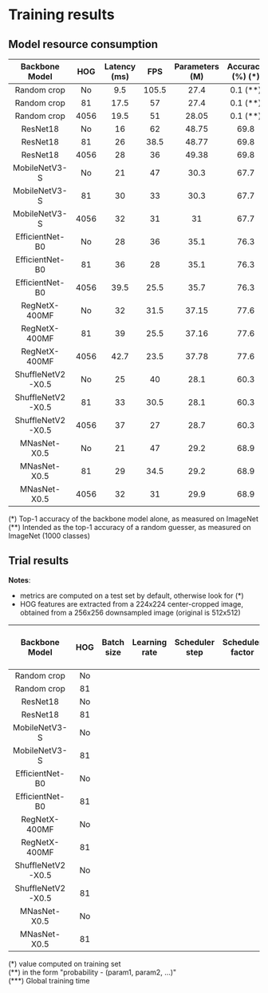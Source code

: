 # Training results

## Model resource consumption

| Backbone Model | HOG | Latency (ms) | FPS | Parameters (M) | Accuracy (%) (*) |
|:-------:|:---------:|:---:|:-----:|:------------:|:---:|
| Random crop | No | 9.5 | 105.5 | 27.4 | 0.1 (**)  |
| Random crop | 81 | 17.5 | 57 | 27.4 | 0.1 (**) |
| Random crop | 4056 | 19.5 | 51 | 28.05| 0.1 (**) |
| ResNet18 | No | 16 | 62 | 48.75 |69.8 |
| ResNet18 | 81 | 26 | 38.5 | 48.77 |69.8 |
| ResNet18 | 4056 | 28 | 36 | 49.38 |69.8 |
| MobileNetV3-S | No | 21 | 47 | 30.3 |67.7 |
| MobileNetV3-S | 81 | 30 | 33 | 30.3 |67.7 |
| MobileNetV3-S | 4056 | 32 | 31 | 31 |67.7 |
| EfficientNet-B0 | No | 28 | 36 | 35.1 |76.3 |
| EfficientNet-B0 | 81 | 36 | 28 | 35.1 |76.3 |
| EfficientNet-B0 | 4056 | 39.5 | 25.5 |35.7 |76.3 |
| RegNetX-400MF | No | 32 | 31.5 | 37.15 |77.6 |
| RegNetX-400MF | 81 | 39 | 25.5 | 37.16 |77.6 |
| RegNetX-400MF | 4056 | 42.7 | 23.5 | 37.78 |77.6 |
| ShuffleNetV2-X0.5 | No | 25 | 40 | 28.1 |60.3 |
| ShuffleNetV2-X0.5 | 81 | 33 | 30.5 | 28.1 |60.3 |
| ShuffleNetV2-X0.5 | 4056 | 37 | 27 | 28.7 |60.3 |
| MNasNet-X0.5 | No | 21 | 47 | 29.2 |68.9 |
| MNasNet-X0.5 | 81 | 29 | 34.5 | 29.2 |68.9 |
| MNasNet-X0.5 | 4056 | 32 | 31 | 29.9 |68.9 |


(*) Top-1 accuracy of the backbone model alone, as measured on ImageNet  
(**) Intended as the top-1 accuracy of a random guesser, as measured on ImageNet (1000 classes)

## Trial results

**Notes**:
- metrics are computed on a test set by default, otherwise look for (*)
- HOG features are extracted from a 224x224 center-cropped image, obtained from a 256x256 downsampled image (original is 512x512)

| Backbone Model | HOG | Batch size | Learning rate | Scheduler step | Scheduler factor | Weight decay | Color jitter (**) | Lighting noise (**) | Gaussian blur (**) | Geometric transform (**) | Epochs | Reduction factor | Top-1 accuracy (%) | Top-5 accuracy (%) | MCA (%) | Training time (mins) (***) |
|:--------------:|:---:|:----------:|:-------------:|:------------:|:------------:|:------:|:----------------:|:--------------:|:--------------:|:---:|:-------------:|:--:|:--:|:--:|:--:|:--:|
| Random crop | No | | | | | | | | | | | | | | | |
| Random crop | 81 | | | | | | | | | | | | | | | |
| ResNet18 | No | | | | | | | | | | | | | | | |
| ResNet18 | 81 | | | | | | | | | | | | | | | |
| MobileNetV3-S | No | | | | | | | | | | | | | | |
| MobileNetV3-S | 81 | | | | | | | | | | | | | | |
| EfficientNet-B0 | No | | | | | | | | | | | | | | |
| EfficientNet-B0 | 81 | | | | | | | | | | | | | | |
| RegNetX-400MF | No | | | | | | | | | | | | | | |
| RegNetX-400MF | 81 | | | | | | | | | | | | | | |
| ShuffleNetV2-X0.5 | No | | | | | | | | | | | | | | |
| ShuffleNetV2-X0.5 | 81 | | | | | | | | | | | | | | |
| MNasNet-X0.5 | No | | | | | | | | | | | | | | |
| MNasNet-X0.5 | 81 | | | | | | | | | | | | | | |

(\*) value computed on training set  
(*\*) in the form "probability - (param1, param2, ...)"  
(\***) Global training time